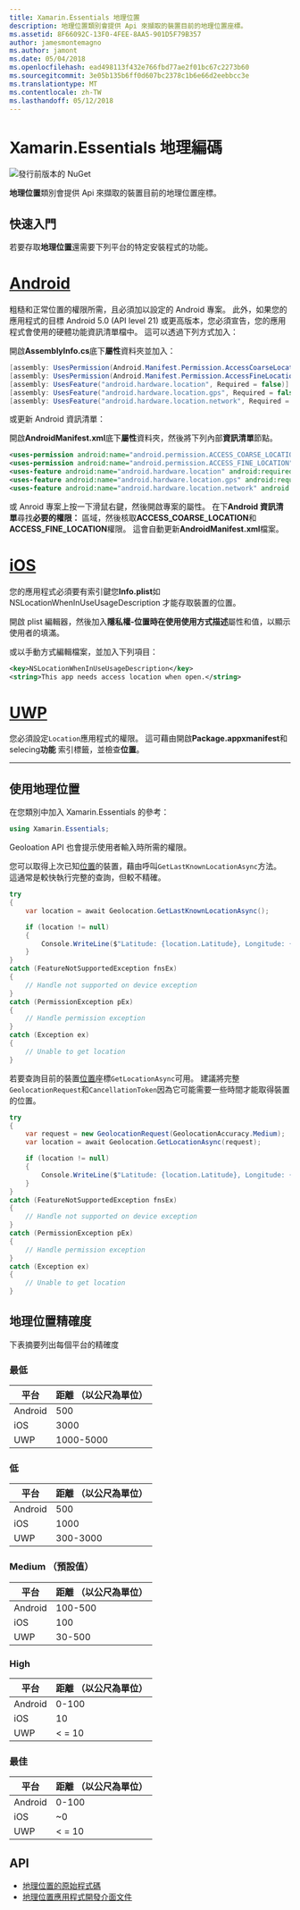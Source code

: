 ```yaml
---
title: Xamarin.Essentials 地理位置
description: 地理位置類別會提供 Api 來擷取的裝置目前的地理位置座標。
ms.assetid: 8F66092C-13F0-4FEE-8AA5-901D5F79B357
author: jamesmontemagno
ms.author: jamont
ms.date: 05/04/2018
ms.openlocfilehash: ead498113f432e766fbd77ae2f01bc67c2273b60
ms.sourcegitcommit: 3e05b135b6ff0d607bc2378c1b6e66d2eebbcc3e
ms.translationtype: MT
ms.contentlocale: zh-TW
ms.lasthandoff: 05/12/2018
---
```

# <a name="xamarinessentials-geocoding"></a>Xamarin.Essentials 地理編碼

![發行前版本的 NuGet](~/media/shared/pre-release.png)

**地理位置**類別會提供 Api 來擷取的裝置目前的地理位置座標。

## <a name="getting-started"></a>快速入門

若要存取**地理位置**還需要下列平台的特定安裝程式的功能。

# <a name="androidtabandroid"></a>[Android](#tab/android)

粗糙和正常位置的權限所需，且必須加以設定的 Android 專案。 此外，如果您的應用程式的目標 Android 5.0 (API level 21) 或更高版本，您必須宣告，您的應用程式會使用的硬體功能資訊清單檔中。 這可以透過下列方式加入：

開啟**AssemblyInfo.cs**底下**屬性**資料夾並加入：

```csharp
[assembly: UsesPermission(Android.Manifest.Permission.AccessCoarseLocation)]
[assembly: UsesPermission(Android.Manifest.Permission.AccessFineLocation)]
[assembly: UsesFeature("android.hardware.location", Required = false)]
[assembly: UsesFeature("android.hardware.location.gps", Required = false)]
[assembly: UsesFeature("android.hardware.location.network", Required = false)]
```

或更新 Android 資訊清單：

開啟**AndroidManifest.xml**底下**屬性**資料夾，然後將下列內部**資訊清單**節點。

```xml
<uses-permission android:name="android.permission.ACCESS_COARSE_LOCATION" />
<uses-permission android:name="android.permission.ACCESS_FINE_LOCATION" />
<uses-feature android:name="android.hardware.location" android:required="false" />
<uses-feature android:name="android.hardware.location.gps" android:required="false" />
<uses-feature android:name="android.hardware.location.network" android:required="false" />
```

或 Anroid 專案上按一下滑鼠右鍵，然後開啟專案的屬性。 在下**Android 資訊清單**尋找**必要的權限：** 區域，然後核取**ACCESS_COARSE_LOCATION**和**ACCESS_FINE_LOCATION**權限。 這會自動更新**AndroidManifest.xml**檔案。

# <a name="iostabios"></a>[iOS](#tab/ios)

您的應用程式必須要有索引鍵您**Info.plist**如 NSLocationWhenInUseUsageDescription 才能存取裝置的位置。

開啟 plist 編輯器，然後加入**隱私權-位置時在使用使用方式描述**屬性和值，以顯示使用者的填滿。

或以手動方式編輯檔案，並加入下列項目：

```xml
<key>NSLocationWhenInUseUsageDescription</key>
<string>This app needs access location when open.</string>
```

# <a name="uwptabuwp"></a>[UWP](#tab/uwp)

您必須設定`Location`應用程式的權限。 這可藉由開啟**Package.appxmanifest**和 selecing**功能** 索引標籤，並檢查**位置**。

-----

## <a name="using-geolocation"></a>使用地理位置

在您類別中加入 Xamarin.Essentials 的參考：

```csharp
using Xamarin.Essentials;
```

Geoloation API 也會提示使用者輸入時所需的權限。

您可以取得上次已知[位置](xref:Xamarin.Essentials.Location)的裝置，藉由呼叫`GetLastKnownLocationAsync`方法。 這通常是較快執行完整的查詢，但較不精確。

```csharp
try
{
    var location = await Geolocation.GetLastKnownLocationAsync();

    if (location != null)
    {
        Console.WriteLine($"Latitude: {location.Latitude}, Longitude: {location.Longitude}");
    }
}
catch (FeatureNotSupportedException fnsEx)
{
    // Handle not supported on device exception
}
catch (PermissionException pEx)
{
    // Handle permission exception
}
catch (Exception ex)
{
    // Unable to get location
}
```

若要查詢目前的裝置[位置](xref:Xamarin.Essentials.Location)座標`GetLocationAsync`可用。 建議將完整`GeolocationRequest`和`CancellationToken`因為它可能需要一些時間才能取得裝置的位置。

```csharp
try
{
    var request = new GeolocationRequest(GeolocationAccuracy.Medium);
    var location = await Geolocation.GetLocationAsync(request);

    if (location != null)
    {
        Console.WriteLine($"Latitude: {location.Latitude}, Longitude: {location.Longitude}");
    }
}
catch (FeatureNotSupportedException fnsEx)
{
    // Handle not supported on device exception
}
catch (PermissionException pEx)
{
    // Handle permission exception
}
catch (Exception ex)
{
    // Unable to get location
}
```

## <a name="geolocation-accuracy"></a>地理位置精確度

下表摘要列出每個平台的精確度

### <a name="lowest"></a>最低

| 平台 | 距離 （以公尺為單位） |
| --- | --- |
| Android | 500 |
| iOS | 3000 |
| UWP | 1000-5000 |

### <a name="low"></a>低

| 平台 | 距離 （以公尺為單位） |
| --- | --- |
| Android | 500 |
| iOS | 1000 |
| UWP | 300-3000 |

### <a name="medium-default"></a>Medium （預設值）

| 平台 | 距離 （以公尺為單位） |
| --- | --- |
| Android | 100-500 |
| iOS | 100 |
| UWP | 30-500 |

### <a name="high"></a>High

| 平台 | 距離 （以公尺為單位） |
| --- | --- |
| Android | 0-100 |
| iOS | 10 |
| UWP | < = 10 |

### <a name="best"></a>最佳

| 平台 | 距離 （以公尺為單位） |
| --- | --- |
| Android | 0-100 |
| iOS | ~0 |
| UWP | < = 10 |

## <a name="api"></a>API

- [地理位置的原始程式碼](https://github.com/xamarin/Essentials/tree/master/Xamarin.Essentials/Geolocation)
- [地理位置應用程式開發介面文件](xref:Xamarin.Essentials.Geolocation)
